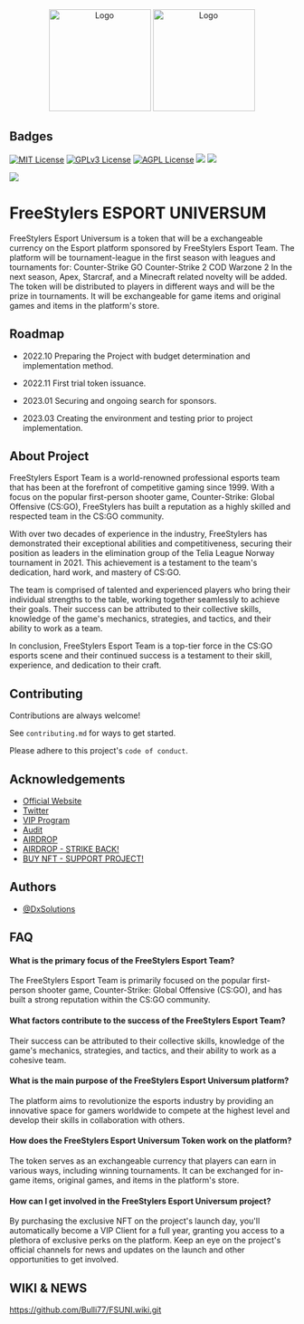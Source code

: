 <html>
  <body>
    <div align="center">
      <img src="https://drive.google.com/uc?id=152rz4oQesWFcPHbJHCMUlAueJFb4zM1d" alt="Logo" width="180" height="180">
      <img src="https://drive.google.com/uc?id=1FeV-GVvLnizDCk2foq6h-jDbJwHbrj4q" alt="Logo" width="180" height="180">
    </div>
  </body>
</html>




## Badges


[![MIT License](https://img.shields.io/badge/License-MIT-green.svg)](https://choosealicense.com/licenses/mit/)
[![GPLv3 License](https://img.shields.io/badge/License-GPL%20v3-yellow.svg)](https://opensource.org/licenses/)
[![AGPL License](https://img.shields.io/badge/license-AGPL-blue.svg)](http://www.gnu.org/licenses/agpl-3.0)
[![](https://img.shields.io/badge/Linux-FCC624?style=for-the-badge&logo=linux&logoColor=black)](http://www.gnu.org/licenses/agpl-3.0)
[![](https://img.shields.io/badge/Oracle-F80000?style=for-the-badge&logo=Oracle&logoColor=white)](http://www.gnu.org/licenses/agpl-3.0)


[![](https://img.shields.io/badge/PHP-777BB4?style=for-the-badge&logo=php&logoColor=white)](http://www.gnu.org/licenses/agpl-3.0)



# FreeStylers ESPORT UNIVERSUM

FreeStylers Esport Universum is a token that will be a exchangeable currency on the Esport platform sponsored by FreeStylers Esport Team.
The platform will be tournament-league in the first season with leagues and tournaments for: 
Counter-Strike GO 
Counter-Strike 2
COD Warzone 2
In the next season, Apex, Starcraf, and a Minecraft related novelty will be added. 
The token will be distributed to players in different ways and will be the prize in tournaments. 
It will be exchangeable for game items and original games and items in the platform's store.



## Roadmap

- 2022.10 Preparing the Project with budget determination and implementation method.

- 2022.11 First trial token issuance.
- 2023.01 Securing and ongoing search for sponsors.
- 2023.03 Creating the environment and testing prior to project implementation.


## About Project
FreeStylers Esport Team is a world-renowned professional
esports team that has been at the forefront of competitive 
gaming since 1999. With a focus on the popular first-person 
shooter game, Counter-Strike: Global Offensive (CS:GO), 
FreeStylers has built a reputation as a highly skilled and 
respected team in the CS:GO community.

With over two decades of experience in the industry, 
FreeStylers has demonstrated their exceptional abilities 
and competitiveness, securing their position as leaders in 
the elimination group of the Telia League Norway tournament 
in 2021. This achievement is a testament to the team's 
dedication, hard work, and mastery of CS:GO.

The team is comprised of talented and experienced players 
who bring their individual strengths to the table, working 
together seamlessly to achieve their goals. Their success 
can be attributed to their collective skills, knowledge of 
the game's mechanics, strategies, and tactics, and their 
ability to work as a team.

In conclusion, FreeStylers Esport Team is a top-tier force 
in the CS:GO esports scene and their continued success is a 
testament to their skill, experience, and dedication to 
their craft.
## Contributing

Contributions are always welcome!

See `contributing.md` for ways to get started.

Please adhere to this project's `code of conduct`.


## Acknowledgements

 - [Official Website](https://crypto.freestylers-esport.com/)
 - [Twitter](https://twitter.com/fstylers99/)
 - [VIP Program](https://opensea.io/collection/freestylers-esport)
 - [Audit](https://github.com/Bulli77/FSUNI/blob/main/Audit%20FreeStylers%20UNIVERS.pdf)
 - [AIRDROP](https://taskon.xyz/campaign/detail/3966)
 - [AIRDROP - STRIKE BACK!](https://taskon.xyz/campaign/detail/3971)  
 - [BUY NFT - SUPPORT PROJECT!](https://opensea.io/collection/freestylers-esport)    
 


## Authors

- [@DxSolutions](https://www.github.com/bulii77)


## FAQ

#### What is the primary focus of the FreeStylers Esport Team?

The FreeStylers Esport Team is primarily focused on the popular first-person shooter game, Counter-Strike: Global Offensive (CS:GO), and has built a strong reputation within the CS:GO community.

#### What factors contribute to the success of the FreeStylers Esport Team?

Their success can be attributed to their collective skills, knowledge of the game's mechanics, strategies, and tactics, and their ability to work as a cohesive team.

####  What is the main purpose of the FreeStylers Esport Universum platform?

The platform aims to revolutionize the esports industry by providing an innovative space for gamers worldwide to compete at the highest level and develop their skills in collaboration with others.

####  How does the FreeStylers Esport Universum Token work on the platform?

The token serves as an exchangeable currency that players can earn in various ways, including winning tournaments. It can be exchanged for in-game items, original games, and items in the platform's store.

####  How can I get involved in the FreeStylers Esport Universum project?

By purchasing the exclusive NFT on the project's launch day, you'll automatically become a VIP Client for a full year, granting you access to a plethora of exclusive perks on the platform. Keep an eye on the project's official channels for news and updates on the launch and other opportunities to get involved.

## WIKI & NEWS
https://github.com/Bulli77/FSUNI.wiki.git
